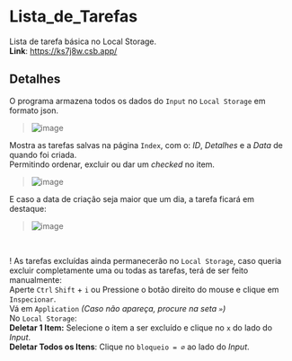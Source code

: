 # Lista_de_Tarefas
Lista de tarefa básica no Local Storage. <br>
**Link**: https://ks7j8w.csb.app/

## Detalhes
O programa armazena todos os dados do `Input` no `Local Storage` em formato json.
> ![image](https://user-images.githubusercontent.com/86087548/213800508-80488629-1eb7-4f3d-8690-46e884764eaf.png)

Mostra as tarefas salvas na página `Index`, com o: _ID_, _Detalhes_ e a _Data_ de quando foi criada.<br>
Permitindo ordenar, excluir ou dar um _checked_ no item.
> ![image](https://user-images.githubusercontent.com/86087548/213803144-83a0d587-7c1f-40ff-9047-e549eb44ee8a.png)

E caso a data de criação seja maior que um dia, a tarefa ficará em destaque:
> ![image](https://user-images.githubusercontent.com/86087548/213803249-2d967cec-3e1f-4421-a93f-0719eefcf435.png)

<br>

! As tarefas excluídas ainda permanecerão no `Local Storage`, caso queria excluir completamente uma ou todas as tarefas, terá de ser feito manualmente:<br>
Aperte `Ctrl` `Shift` + `i`   ou   Pressione o botão direito do mouse e clique em `Inspecionar`.<br>
Vá em `Application` *(Caso não apareça, procure na seta `»`)*<br>
No `Local Storage`: <br>
**Deletar 1 Item:** Selecione o item a ser excluído e clique no `x` do lado do *Input*.<br>
**Deletar Todos os Itens**: Clique no `bloqueio = ∅` ao lado do *Input*.
